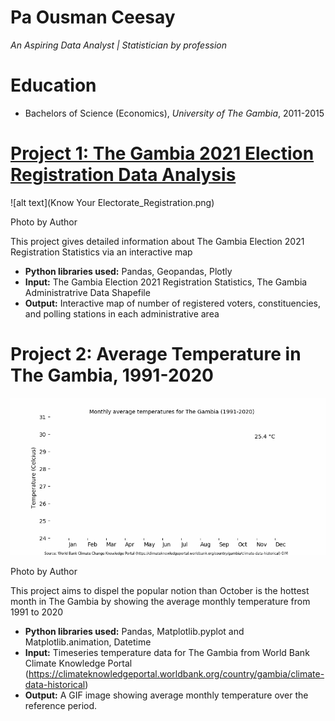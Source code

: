 # Pa Ousman Ceesay
*An Aspiring Data Analyst | Statistician by profession*

# Education
* Bachelors of Science (Economics), *University of The Gambia*, 2011-2015

# [Project 1: The Gambia 2021 Election Registration Data Analysis](https://outhman-i-m.github.io/Election-2021/)
![alt text](Know Your Electorate_Registration.png)

Photo by Author

This project gives detailed information about The Gambia Election 2021 Registration Statistics via an interactive map
* **Python libraries used:** Pandas, Geopandas, Plotly
* **Input:** The Gambia Election 2021 Registration Statistics, The Gambia Administratrive Data Shapefile
* **Output:** Interactive map of number of registered voters, constituencies, and polling stations in each administrative area

# Project 2: Average Temperature in The Gambia, 1991-2020
![alt text](Gam_Temp_1991_2020.gif)

Photo by Author

This project aims to dispel the popular notion than October is the hottest month in The Gambia by showing the average monthly temperature from 1991 to 2020
* **Python libraries used:** Pandas, Matplotlib.pyplot and Matplotlib.animation, Datetime
* **Input:** Timeseries temperature data for The Gambia from World Bank Climate Knowledge Portal (https://climateknowledgeportal.worldbank.org/country/gambia/climate-data-historical)
* **Output:** A GIF image showing average monthly temperature over the reference period.
